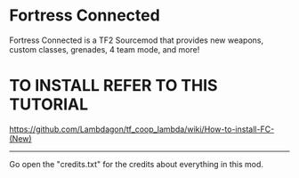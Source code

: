 # Fortress Connected

Fortress Connected is a TF2 Sourcemod that provides new weapons, custom classes, grenades, 4 team mode, and more!

# TO INSTALL REFER TO THIS TUTORIAL 

https://github.com/Lambdagon/tf_coop_lambda/wiki/How-to-install-FC-(New)

----------------------------------
Go open the "credits.txt" for the credits about everything in this mod.
